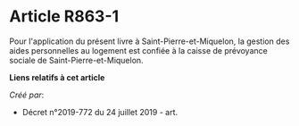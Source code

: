 # Article R863-1

Pour l'application du présent livre à Saint-Pierre-et-Miquelon, la gestion des aides personnelles au logement est confiée à
la caisse de prévoyance sociale de Saint-Pierre-et-Miquelon.

**Liens relatifs à cet article**

_Créé par_:

  - Décret n°2019-772 du 24 juillet 2019 - art.
